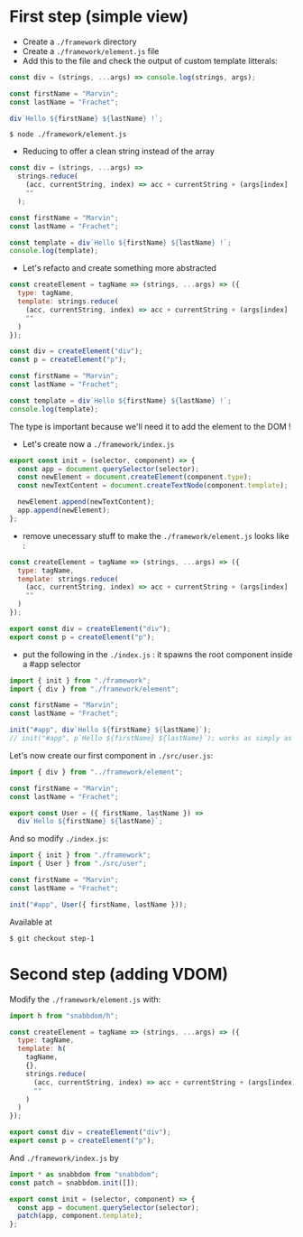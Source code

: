 # First step (simple view)

* Create a `./framework` directory
* Create a `./framework/element.js` file
* Add this to the file and check the output of custom template litterals:

```javascript
const div = (strings, ...args) => console.log(strings, args);

const firstName = "Marvin";
const lastName = "Frachet";

div`Hello ${firstName} ${lastName} !`;
```

```shell
$ node ./framework/element.js
```

* Reducing to offer a clean string instead of the array

```javascript
const div = (strings, ...args) =>
  strings.reduce(
    (acc, currentString, index) => acc + currentString + (args[index] || ""),
    ""
  );

const firstName = "Marvin";
const lastName = "Frachet";

const template = div`Hello ${firstName} ${lastName} !`;
console.log(template);
```

* Let's refacto and create something more abstracted

```javascript
const createElement = tagName => (strings, ...args) => ({
  type: tagName,
  template: strings.reduce(
    (acc, currentString, index) => acc + currentString + (args[index] || ""),
    ""
  )
});

const div = createElement("div");
const p = createElement("p");

const firstName = "Marvin";
const lastName = "Frachet";

const template = div`Hello ${firstName} ${lastName} !`;
console.log(template);
```

The type is important because we'll need it to add the element to the DOM !

* Let's create now a `./framework/index.js`

```javascript
export const init = (selector, component) => {
  const app = document.querySelector(selector);
  const newElement = document.createElement(component.type);
  const newTextContent = document.createTextNode(component.template);

  newElement.append(newTextContent);
  app.append(newElement);
};
```

* remove unecessary stuff to make the `./framework/element.js` looks like :

```javascript
const createElement = tagName => (strings, ...args) => ({
  type: tagName,
  template: strings.reduce(
    (acc, currentString, index) => acc + currentString + (args[index] || ""),
    ""
  )
});

export const div = createElement("div");
export const p = createElement("p");
```

* put the following in the `./index.js` : it spawns the root component inside a #app selector

```javascript
import { init } from "./framework";
import { div } from "./framework/element";

const firstName = "Marvin";
const lastName = "Frachet";

init("#app", div`Hello ${firstName} ${lastName}`);
// init("#app", p`Hello ${firstName} ${lastName}`); works as simply as moving div to p
```

Let's now create our first component in `./src/user.js`:

```javascript
import { div } from "../framework/element";

const firstName = "Marvin";
const lastName = "Frachet";

export const User = ({ firstName, lastName }) =>
  div`Hello ${firstName} ${lastName}`;
```

And so modify `./index.js`:

```javascript
import { init } from "./framework";
import { User } from "./src/user";

const firstName = "Marvin";
const lastName = "Frachet";

init("#app", User({ firstName, lastName }));
```

Available at

```shell
$ git checkout step-1
```

# Second step (adding VDOM)

Modify the `./framework/element.js` with:

```javascript
import h from "snabbdom/h";

const createElement = tagName => (strings, ...args) => ({
  type: tagName,
  template: h(
    tagName,
    {},
    strings.reduce(
      (acc, currentString, index) => acc + currentString + (args[index] || ""),
      ""
    )
  )
});

export const div = createElement("div");
export const p = createElement("p");
```

And `./framework/index.js` by

```javascript
import * as snabbdom from "snabbdom";
const patch = snabbdom.init([]);

export const init = (selector, component) => {
  const app = document.querySelector(selector);
  patch(app, component.template);
};
```
